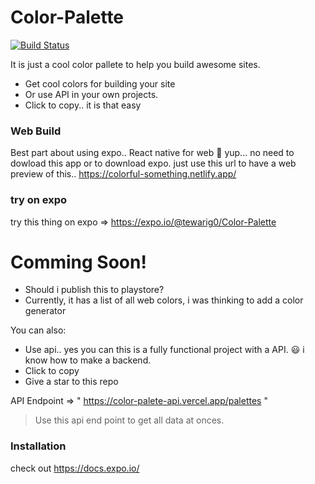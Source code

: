 # Color-Palette
[![Build Status](https://travis-ci.org/joemccann/dillinger.svg?branch=master)](https://travis-ci.org/joemccann/dillinger)

It is just a cool color pallete to help you build awesome sites. 

  - Get cool colors for building your site
  -  Or use API in your own projects.
  - Click to copy.. it is that easy
  
### Web Build

Best part about using expo.. React native for web 🥳  yup... no need to dowload this app or to download expo. just use this url to have a web preview of this.. 
https://colorful-something.netlify.app/

### try on expo 
try this thing on expo => https://expo.io/@tewarig0/Color-Palette


# Comming Soon!

  - Should i publish this to playstore?
  - Currently, it has a list of all web colors, i was thinking to add a color generator

You can also:
  - Use api.. yes you can this is a fully functional project with a API. 😃 i know how to make a backend. 
  - Click to copy
  - Give a star to this repo

API Endpoint =>  " https://color-palete-api.vercel.app/palettes "

> Use this api end point to get all data at onces.






### Installation
check out https://docs.expo.io/



